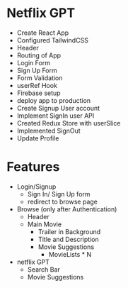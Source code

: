 
# Netflix GPT

- Create React App
- Configured TailwindCSS
- Header
- Routing of App
- Login Form
- Sign Up Form
- Form Validation
- userRef Hook
- Firebase setup
- deploy app to production
- Create Signup User account
- Implement SignIn user API
- Created Redux Store with userSlice
- Implemented SignOut
- Update Profile 
 


# Features
 - Login/Signup
   - Sign In/ Sign Up form
   - redirect to browse page
 - Browse (only after Authentication)
   - Header
   - Main Movie
      - Trailer in Background
      - Title and Description
      - Movie Suggestions
        - MovieLists * N
 - netflix GPT
   - Search Bar
   - Movie Suggestions
